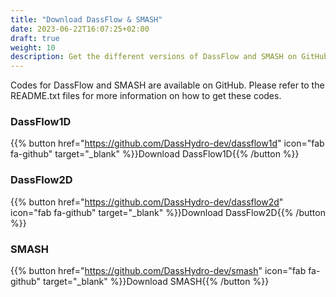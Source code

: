 ```yaml
---
title: "Download DassFlow & SMASH"
date: 2023-06-22T16:07:25+02:00
draft: true
weight: 10
description: Get the different versions of DassFlow and SMASH on GitHub. 
---
```

Codes for DassFlow and SMASH are available on GitHub. Please refer to the README.txt files for more information on how to get these codes.

### DassFlow1D

{{% button href="https://github.com/DassHydro-dev/dassflow1d" icon="fab fa-github" target="_blank" %}}Download DassFlow1D{{% /button %}}

### DassFlow2D

{{% button href="https://github.com/DassHydro-dev/dassflow2d" icon="fab fa-github" target="_blank" %}}Download DassFlow2D{{% /button %}}

### SMASH

{{% button href="https://github.com/DassHydro-dev/smash" icon="fab fa-github" target="_blank" %}}Download SMASH{{% /button %}}
